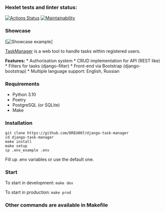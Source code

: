 ### Hexlet tests and linter status:
[![Actions Status](https://github.com/DREU007/python-project-52/actions/workflows/hexlet-check.yml/badge.svg)](https://github.com/DREU007/python-project-52/actions)
[![Maintainability](https://api.codeclimate.com/v1/badges/242cfd0f231f818c6852/maintainability)](https://codeclimate.com/github/DREU007/python-project-52/maintainability)

### Showcase
[![Showcase example](/showcase/example.gif)]

[TaskManager](https://taskmanager-rd5g.onrender.com/) is a web tool to handle tasks within registered users.

**Features:**
    * Authorisation system
    * CRUD implementation for API (REST like) 
    * Filters for tasks (django-filter)
    * Front-end via Bootstrap (django-bootstrap)
    * Multiple language support: English, Russian 

### Requirements
* Python 3.10
* Poetry
* PostgreSQL (or SQLite)
* Make

### Installation
```
git clone https://github.com/DREU007/django-task-manager
cd django-task-manager
make install
make setup 
cp .env_example .env
```
Fill up .env variables or use the default one.

### Start
To start in development:
`make dev`

To start in production:
`make prod`

### Other commands are available in Makefile
